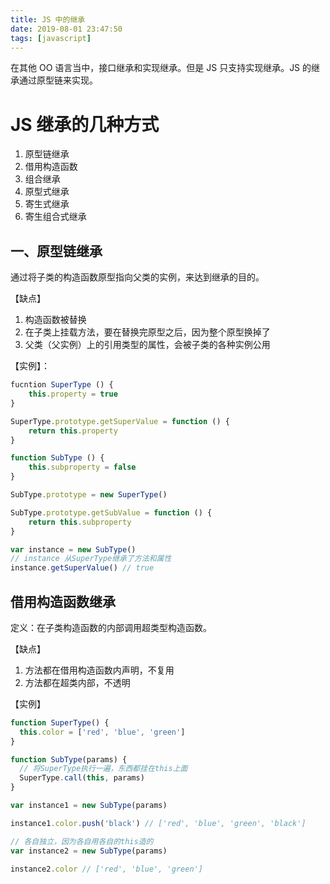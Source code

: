 ```yaml
---
title: JS 中的继承
date: 2019-08-01 23:47:50
tags: [javascript]
---
```


在其他 OO 语言当中，接口继承和实现继承。但是 JS 只支持实现继承。JS 的继承通过原型链来实现。

# JS 继承的几种方式

1. 原型链继承
2. 借用构造函数
3. 组合继承
4. 原型式继承
5. 寄生式继承
6. 寄生组合式继承

## 一、原型链继承

通过将子类的构造函数原型指向父类的实例，来达到继承的目的。

【缺点】

1. 构造函数被替换
2. 在子类上挂载方法，要在替换完原型之后，因为整个原型换掉了
3. 父类（父实例）上的引用类型的属性，会被子类的各种实例公用

【实例】：

```javascript
fucntion SuperType () {
    this.property = true
}

SuperType.prototype.getSuperValue = function () {
    return this.property
}

function SubType () {
    this.subproperty = false
}

SubType.prototype = new SuperType()

SubType.prototype.getSubValue = function () {
    return this.subproperty
}

var instance = new SubType()
// instance 从SuperType继承了方法和属性
instance.getSuperValue() // true
```

## 借用构造函数继承

定义：在子类构造函数的内部调用超类型构造函数。

【缺点】

1. 方法都在借用构造函数内声明，不复用
2. 方法都在超类内部，不透明

【实例】

```javascript
function SuperType() {
  this.color = ['red', 'blue', 'green']
}

function SubType(params) {
  // 将SuperType执行一遍，东西都挂在this上面
  SuperType.call(this, params)
}

var instance1 = new SubType(params)

instance1.color.push('black') // ['red', 'blue', 'green', 'black']

// 各自独立，因为各自用各自的this造的
var instance2 = new SubType(params)

instance2.color // ['red', 'blue', 'green']
```
